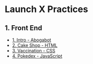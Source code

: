 # Launch X Practices

## 1. Front End

  * [1. Intro - Abogabot](FrontEnd-Practices/Abogabot/)
  * [2. Cake Shop - HTML](FrontEnd-Practices/Cake%20Shop/)
  * [3. Vaccination - CSS](FrontEnd-Practices/Vaccination/)
  * [4. Pokedex - JavaScript](FrontEnd-Practices/Pokedex/)